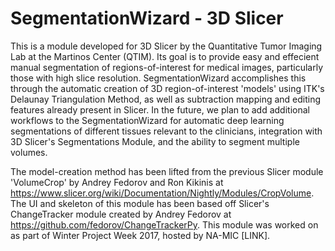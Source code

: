 # SegmentationWizard - 3D Slicer

This is a module developed for 3D Slicer by the Quantitative Tumor Imaging Lab at the Martinos Center (QTIM). Its goal is to provide easy and effecient manual segmentation of regions-of-interest for medical images, particularly those with high slice resolution. SegmentationWizard accomplishes this through the automatic creation of 3D region-of-interest 'models' using ITK's Delaunay Triangulation Method, as well as subtraction mapping and editing features already present in Slicer. In the future, we plan to add additional workflows to the SegmentationWizard for automatic deep learning segmentations of different tissues relevant to the clinicians, integration with 3D Slicer's Segmentations Module, and the ability to segment multiple volumes.

The model-creation method has been lifted from the previous Slicer module 'VolumeCrop' by Andrey Fedorov and Ron Kikinis at https://www.slicer.org/wiki/Documentation/Nightly/Modules/CropVolume. The UI and skeleton of this module has been based off Slicer's ChangeTracker module created by Andrey Fedorov at https://github.com/fedorov/ChangeTrackerPy. This module was worked on as part of Winter Project Week 2017, hosted by NA-MIC [LINK].